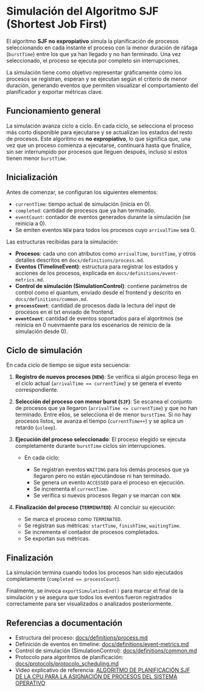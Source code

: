 # Simulación del Algoritmo SJF (Shortest Job First)

El algoritmo **SJF no expropiativo** simula la planificación de procesos seleccionando en cada instante el proceso con la menor duración de ráfaga (`burstTime`) entre los que ya han llegado y no han terminado. Una vez seleccionado, el proceso se ejecuta por completo sin interrupciones.

La simulación tiene como objetivo representar gráficamente cómo los procesos se registran, esperan y se ejecutan según el criterio de menor duración, generando eventos que permiten visualizar el comportamiento del planificador y exportar métricas clave.

## Funcionamiento general

La simulación avanza ciclo a ciclo. En cada ciclo, se selecciona el proceso más corto disponible para ejecutarse y se actualizan los estados del resto de procesos. Este algoritmo es **no expropiativo**, lo que significa que, una vez que un proceso comienza a ejecutarse, continuará hasta que finalice, sin ser interrumpido por procesos que lleguen después, incluso si estos tienen menor `burstTime`.

## Inicialización

Antes de comenzar, se configuran los siguientes elementos:

* `currentTime`: tiempo actual de simulación (inicia en 0).
* `completed`: cantidad de procesos que ya han terminado.
* `eventCount`: contador de eventos generados durante la simulación (se reinicia a 0).
* Se emiten eventos `NEW` para todos los procesos cuyo `arrivalTime` sea 0.

Las estructuras recibidas para la simulación:

* **Procesos**: cada uno con atributos como `arrivalTime`, `burstTime`, y otros detalles descritos en `docs/definitions/process.md`.
* **Eventos (TimelineEvent)**: estructura para registrar los estados y acciones de los procesos, explicada en `docs/definitions/event-metrics.md`.
* **Control de simulación (SimulationControl)**: contiene parámetros de control como el quantum, enviado desde el frontend y descrito en `docs/definitions/common.md`.
* **`processCount`**: cantidad de procesos dada la lectura del input de procesos en el txt enviado de frontend.
* **`eventCount`**: cantidad de eventos soportados para el algoritmos (se reinicia en 0 nuevmaente para los escenarios de reinicio de la simulación desde 0).

## Ciclo de simulación

En cada ciclo de tiempo se sigue esta secuencia:

1. **Registro de nuevos procesos (`NEW`)**:
   Se verifica si algún proceso llega en el ciclo actual (`arrivalTime == currentTime`) y se genera el evento correspondiente.

2. **Selección del proceso con menor burst (`SJF`)**:
   Se escanea el conjunto de procesos que ya llegaron (`arrivalTime <= currentTime`) y que no han terminado.
   Entre ellos, se selecciona el de menor `burstTime`.
   Si no hay procesos listos, se avanza el tiempo (`currentTime++`) y se aplica un retardo (`usleep`).

3. **Ejecución del proceso seleccionado**:
   El proceso elegido se ejecuta completamente durante `burstTime` ciclos sin interrupciones.

   * En cada ciclo:

     * Se registran eventos `WAITING` para los demás procesos que ya llegaron pero no están ejecutándose ni han terminado.
     * Se genera un evento `ACCESSED` para el proceso en ejecución.
     * Se incrementa el `currentTime`.
     * Se verifica si nuevos procesos llegan y se marcan con `NEW`.

4. **Finalización del proceso (`TERMINATED`)**:
   Al concluir su ejecución:

   * Se marca el proceso como `TERMINATED`.
   * Se registran sus métricas: `startTime`, `finishTime`, `waitingTime`.
   * Se incrementa el contador de procesos completados.
   * Se exportan sus métricas.

## Finalización

La simulación termina cuando todos los procesos han sido ejecutados completamente (`completed == processCount`).

Finalmente, se invoca `exportSimulationEnd()` para marcar el final de la simulación y se asegura que todos los eventos fueron registrados correctamente para ser visualizados o analizados posteriormente.

## Referencias a documentación

* Estructura del proceso: [docs/definitions/process.md](../definitions/process.md)
* Definición de eventos en timeline: [docs/definitions/event-metrics.md](../definitions/event_metrics.md)
* Control de simulación (SimulationControl): [docs/definitions/common.md](../definitions/common.md)
* Protocolo para algoritmos de planificación: [docs/protocols/protocolo\_scheduling.md](../protocols/protocolo_scheduling.md)
* Video explicativo de referencia: [ALGORITMO DE PLANIFICACIÓN SJF DE LA CPU PARA LA ASIGNACIÓN DE PROCESOS DEL SISTEMA OPERATIVO](https://www.youtube.com/watch?v=mqLgCn6gazI&t=138s)

